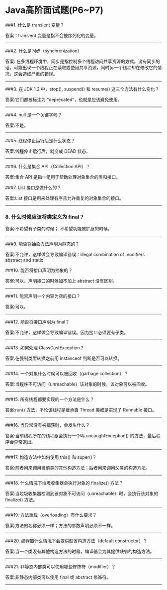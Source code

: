 # Java高阶面试题(P6~P7)

###1. 什么是 transient 变量？

答案：transient 变量是指不会被序列化的变量。

----

###2. 什么是同步（synchronization）

答案: 在多线程环境中，同步是指控制多个线程访问共享资源的方式。没有同步的话，可能出现一个线程正在读取或使用共享资源，同时另一个线程却在修改它的情况，这会造成严重的错误。

----

###3. 在 JDK 1.2 中，stop(), suspend() 和 resume() 这三个方法有什么变化？

答案:它们都被标注为 “deprecated”，也就是应该避免使用。

----

###4. null 是一个关键字吗？

答案:不是。

----

###5. 线程停止运行后是什么状态？

答案:线程停止运行后，就变成 DEAD 状态。


----

###6. 什么是集合 API（Collection API）？

答案:集合 API 是指一组用于帮助处理对象集合的类和接口。

###7. List 接口是做什么的？

答案:List 接口是用来处理有序且允许重复的对象集合的接口。

----



### 8. 什么时候应该将类定义为 final？

答案:不希望有子类的时候；
不希望功能被扩展的时候。

----


###9. 能否将抽象方法声明为静态的？

答案:不允许，这样做会导致编译错误：illegal combination of modifiers abstract and static

###10. 能否将接口声明为抽象的？

答案:可以。声明接口的时候加不加上 abstract 没有区别。


---

###11. 能否声明一个内容为空的接口？

答案:可以。

----

###12. 能否将接口声明为 final？

答案:不允许，这样做会导致编译错误。因为接口必须要有子类。

---


###13. 如何处理 ClassCastException？

答案:在强制类型转换之前用 instanceof 判断是否可以转换。

---



###14. 一个对象什么时候可以被回收（garbage collection）？

答案:当程序不可访问（unreachable）该对象的时候，该对象可以被回收。

---

###15. 所有线程都要实现的一个方法是什么？

答案:run() 方法，不论该线程是继承自 Thread 类或是实现了 Runnable 接口。

----

###16. 当异常没有被捕获时，会发生什么？

答案:当前线程所在的线程组会执行一个叫 uncaughtException() 的方法，最后程序会异常退出。

---

###17. 构造方法中如何使用 this() 和 super()？

答案:前者用来调用当前类的其他构造方法；后者用来调用父类的构造方法。


---


###18. 什么情况下垃圾收集器会执行对象的 finalize() 方法？

答案:当垃圾收集器检测到该对象不可访问（unreachable）时，会执行该对象的 finalize() 方法。


---

###19. 方法重载（overloading）有什么要求？

答案:方法的名称必须一样；方法的参数声明必须不一样。

---

###20. 编译器什么情况下会提供缺省构造方法（default constructor）？

答案:当一个类没有其他构造方法的时候，编译器会为其提供缺省的构造方法。

---

###21. 非静态内部类可以使用哪些修饰符（modifier）？

答案:非静态内部类可以使用 final 或 abstract 修饰符。

---